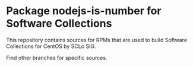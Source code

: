 # Package nodejs-is-number for Software Collections

This repository contains sources for RPMs that are used
to build Software Collections for CentOS by SCLo SIG.

Find other branches for specific sources.
